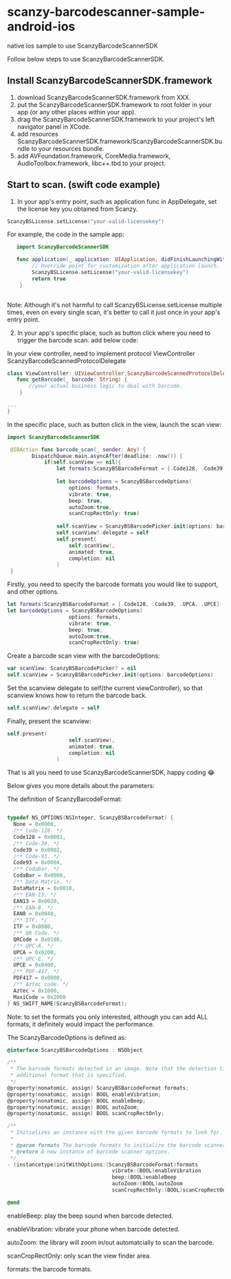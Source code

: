 # scanzy-barcodescanner-sample-android-ios
native ios sample to use ScanzyBarcodeScannerSDK


Follow below steps to use ScanzyBarcodeScannerSDK.

## Install ScanzyBarcodeScannerSDK.framework

1. download ScanzyBarcodeScannerSDK.framework from XXX.
2. put the ScanzyBarcodeScannerSDK.framework to root folder in your app (or any other places within your app).
3. drag the ScanzyBarcodeScannerSDK.framework to your project's left navigator panel in XCode. 
4. add resources ScanzyBarcodeScannerSDK.framework/ScanzyBarcodeScannerSDK.bundle to your resources bundle.
5. add AVFoundation.framework, CoreMedia.framework, AudioToolbox.framework, libc++.tbd to your project.


## Start to scan. (swift code example)

1. In your app's entry point, such as application func in AppDelegate, set the license key you obtained from Scanzy.

```swift
ScanzyBSLicense.setLicense("your-valid-licensekey")
```

For example, the code in the sample app:

```swift
   import ScanzyBarcodeScannerSDK

   func application(_ application: UIApplication, didFinishLaunchingWithOptions launchOptions: [UIApplication.LaunchOptionsKey: Any]?) -> Bool {
        // Override point for customization after application launch.
        ScanzyBSLicense.setLicense("your-valid-licensekey")
        return true
    }
    
```

Note: Although it's not harmful to call ScanzyBSLicense.setLicense multiple times, even on every single scan, it's better to call it just once in your app's entry point.

2. In your app's specific place, such as button click where you need to trigger the barcode scan. add below code:

In your view controller, need to implement protocol ViewController ScanzyBarcodeScannedProtocolDelegate

```swift
class ViewController: UIViewController,ScanzyBarcodeScannedProtocolDelegate {
   func getBarcode(_ barcode: String) {
       //your actual business logic to deal with barcode.
    }

...
}
```

In the specific place, such as button click in the view, launch the scan view:

```swift
import ScanzyBarcodeScannerSDK

 @IBAction func barcode_scan(_ sender: Any) {
        DispatchQueue.main.asyncAfter(deadline: .now()) {
            if(self.scanView == nil){
                let formats:ScanzyBSBarcodeFormat = [.Code128, .Code39, .UPCA, .UPCE]
            
                let barcodeOptions = ScanzyBSBarcodeOptions(
                    options: formats,
                    vibrate: true,
                    beep: true,
                    autoZoom:true,
                    scanCropRectOnly: true)
                
                self.scanView = ScanzyBSBarcodePicker.init(options: barcodeOptions)
                self.scanView?.delegate = self
                self.present(
                    self.scanView!,
                    animated: true,
                    completion: nil
                )
 }
```

Firstly, you need to specify the barcode formats you would like to support, and other options.

```swift
let formats:ScanzyBSBarcodeFormat = [.Code128, .Code39, .UPCA, .UPCE]
let barcodeOptions = ScanzyBSBarcodeOptions(
                    options: formats,
                    vibrate: true,
                    beep: true,
                    autoZoom:true,
                    scanCropRectOnly: true)
```

Create a barcode scan view with the barcodeOptions:

```swift
var scanView: ScanzyBSBarcodePicker? = nil
self.scanView = ScanzyBSBarcodePicker.init(options: barcodeOptions)
```

Set the scanview delegate to self(the current viewController), so that scanview knows how to return the barcode back.
```swift
self.scanView?.delegate = self
```

Finally, present the scanview:

```swift
self.present(
                    self.scanView!,
                    animated: true,
                    completion: nil
                )
```


That is all you need to use ScanzyBarcodeScannerSDK, happy coding :joy:

Below gives you more details about the parameters:

The definition of ScanzyBarcodeFormat:

```objective-c

typedef NS_OPTIONS(NSInteger, ScanzyBSBarcodeFormat) {
  None = 0x0000,
  /** Code-128. */
  Code128 = 0x0001,
  /** Code-39. */
  Code39 = 0x0002,
  /** Code-93. */
  Code93 = 0x0004,
  /** Codabar. */
  CodaBar = 0x0008,
  /** Data Matrix. */
  DataMatrix = 0x0010,
  /** EAN-13. */
  EAN13 = 0x0020,
  /** EAN-8. */
  EAN8 = 0x0040,
  /** ITF. */
  ITF = 0x0080,
  /** QR Code. */
  QRCode = 0x0100,
  /** UPC-A. */
  UPCA = 0x0200,
  /** UPC-E. */
  UPCE = 0x0400,
  /** PDF-417. */
  PDF417 = 0x0800,
  /** Aztec code. */
  Aztec = 0x1000,
  MaxiCode = 0x2000
} NS_SWIFT_NAME(ScanzyBSBarcodeFormat);

```
Note: to set the formats you only interested, although you can add ALL formats, it definitely would impact the performance.


The ScanzyBarcodeOptions is defined as:

```objective-c
@interface ScanzyBSBarcodeOptions : NSObject

/**
 * The barcode formats detected in an image. Note that the detection time will increase for each
 * additional format that is specified.
 */
@property(nonatomic, assign) ScanzyBSBarcodeFormat formats;
@property(nonatomic, assign) BOOL enableVibration;
@property(nonatomic, assign) BOOL enableBeep;
@property(nonatomic, assign) BOOL autoZoom;
@property(nonatomic, assign) BOOL scanCropRectOnly;

/**
 * Initializes an instance with the given barcode formats to look for.
 *
 * @param formats The barcode formats to initialize the barcode scanner options.
 * @return A new instance of barcode scanner options.
 */
- (instancetype)initWithOptions:(ScanzyBSBarcodeFormat)formats 
                                  vibrate:(BOOL)enableVibration 
                                  beep:(BOOL)enableBeep
                                  autoZoom:(BOOL)autoZoom
                                  scanCropRectOnly:(BOOL)scanCropRectOnly;

@end
```

enableBeep: play the beep sound when barcode detected.<br>

enableVibration: vibrate your phone when barcode detected.<br>

autoZoom: the library will zoom in/out automatcially to scan the barcode.<br>

scanCropRectOnly: only scan the view finder area.<br>

formats: the barcode formats.<br>
